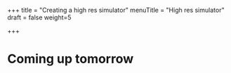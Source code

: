 +++
title = "Creating a high res simulator"
menuTitle = "High res simulator"
draft = false
weight=5

+++

# Coming up tomorrow


